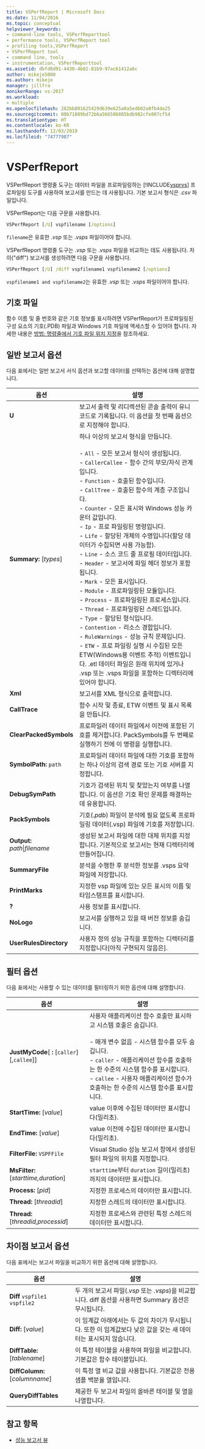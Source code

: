 ```yaml
---
title: VSPerfReport | Microsoft Docs
ms.date: 11/04/2016
ms.topic: conceptual
helpviewer_keywords:
- command-line tools, VSPerfReporttool
- performance tools, VSPerfReport tool
- profiling tools,VSPerfReport
- VSPerfReport tool
- command line, tools
- instrumentation, VSPerfReporttool
ms.assetid: dbfd8d91-4430-4b82-81b9-97ac61412a6c
author: mikejo5000
ms.author: mikejo
manager: jillfra
monikerRange: vs-2017
ms.workload:
- multiple
ms.openlocfilehash: 282bb801625429d639e625a0a5edb02a8fb4da25
ms.sourcegitcommit: 00b71889bd72b6a566586885bdb982cfe807cf54
ms.translationtype: HT
ms.contentlocale: ko-KR
ms.lasthandoff: 12/03/2019
ms.locfileid: "74777987"
---
```

# <a name="vsperfreport"></a>VSPerfReport
VSPerfReport 명령줄 도구는 데이터 파일을 프로파일링하는 [!INCLUDE[vsprvs](../code-quality/includes/vsprvs_md.md)] 프로파일링 도구를 사용하여 보고서를 만드는 데 사용됩니다. 기본 보고서 형식은 .*csv* 파일입니다.

 VSPerfReport는 다음 구문을 사용합니다.

```cmd
VSPerfReport [/U] vspfilename [/options]
```

 `filename`은 유효한 .*vsp* 또는 .*vsps* 파일이어야 합니다.

 VSPerfReport 명령줄 도구는 .*vsp* 또는 .*vsps* 파일을 비교하는 데도 사용됩니다. 차이("diff") 보고서를 생성하려면 다음 구문을 사용합니다.

```cmd
VSPerfReport [/U] /diff vspfilename1 vspfilename2 [/options]
```

 `vspfilename1 and vspfilename2`는 유효한 .*vsp* 또는 .*vsps* 파일이어야 합니다.

## <a name="symbol-files"></a>기호 파일
 함수 이름 및 줄 번호와 같은 기호 정보를 표시하려면 VSPerfReport가 프로파일링된 구성 요소의 기호(.PDB) 파일과 Windows 기호 파일에 액세스할 수 있어야 합니다. 자세한 내용은 [방법: 명령줄에서 기호 파일 위치 지정](../profiling/how-to-specify-symbol-file-locations-from-the-command-line.md)을 참조하세요.

## <a name="general-report-options"></a>일반 보고서 옵션
 다음 표에서는 일반 보고서 서식 옵션과 보고할 데이터를 선택하는 옵션에 대해 설명합니다.

|옵션|설명|
|-------------|-----------------|
|**U**|보고서 출력 및 리디렉션된 콘솔 출력이 유니코드로 기록됩니다. 이 옵션을 첫 번째 옵션으로 지정해야 합니다.|
|**Summary:** [*types*]|하나 이상의 보고서 형식을 만듭니다.<br /><br /> -   `All` - 모든 보고서 형식이 생성됩니다.<br />-   `CallerCallee` - 함수 간의 부모/자식 관계입니다.<br />-   `Function` - 호출된 함수입니다.<br />-   `CallTree` - 호출된 함수의 계층 구조입니다.<br />-   `Counter` - 모든 표시와 Windows 성능 카운터 값입니다.<br />-   `Ip` - 프로 파일링된 명령입니다.<br />-   `Life` - 할당된 개체의 수명입니다(할당 데이터가 수집되면 사용 가능함).<br />-   `Line` - 소스 코드 줄 프로필 데이터입니다.<br />-   `Header` - 보고서에 파일 헤더 정보가 포함됩니다.<br />-   `Mark` - 모든 표시입니다.<br />-   `Module` - 프로파일링된 모듈입니다.<br />-   `Process` - 프로파일링된 프로세스입니다.<br />-   `Thread` - 프로파일링된 스레드입니다.<br />-   `Type` - 할당된 형식입니다.<br />-   `Contention` - 리소스 경합입니다.<br />-   `RuleWarnings` - 성능 규칙 문제입니다.<br />-   `ETW` - 프로 파일링 실행 시 수집된 모든 ETW(Windows용 이벤트 추적) 이벤트입니다. .etl 데이터 파일은 원래 위치에 있거나 .vsp 또는 .vsps 파일을 포함하는 디렉터리에 있어야 합니다.|
|**Xml**|보고서를 XML 형식으로 출력합니다.|
|**CallTrace**|함수 시작 및 종료, ETW 이벤트 및 표시 목록을 만듭니다.|
|**ClearPackedSymbols**|프로파일러 데이터 파일에서 이전에 포함된 기호를 제거합니다. PackSymbols를 두 번째로 실행하기 전에 이 명령을 실행합니다.|
|**SymbolPath:** `path`|프로파일러 데이터 파일에 대한 기호를 포함하는 하나 이상의 검색 경로 또는 기호 서버를 지정합니다.|
|**DebugSymPath**|기호가 검색된 위치 및 찾았는지 여부를 나열합니다. 이 옵션은 기호 확인 문제를 해결하는 데 유용합니다.|
|**PackSymbols**|기호(.*pdb*) 파일이 분석에 필요 없도록 프로파일링 데이터(.vsp) 파일에 기호를 저장합니다.|
|**Output:** *path*&#124;*filename*|생성된 보고서 파일에 대한 대체 위치를 지정합니다. 기본적으로 보고서는 현재 디렉터리에 만들어집니다.|
|**SummaryFile**|분석을 수행한 후 분석한 정보를 .vsps 요약 파일에 저장합니다.|
|**PrintMarks**|지정한 vsp 파일에 있는 모든 표시의 이름 및 타임스탬프를 표시합니다.|
|**?**|사용 정보를 표시합니다.|
|**NoLogo**|보고서를 실행하고 있을 때 버전 정보를 숨깁니다.|
|**UserRulesDirectory**|사용자 정의 성능 규칙을 포함하는 디렉터리를 지정합니다[아직 구현되지 않음은].|

## <a name="filter-options"></a>필터 옵션
 다음 표에서는 사용할 수 있는 데이터를 필터링하기 위한 옵션에 대해 설명합니다.

|옵션|설명|
|-------------|-----------------|
|**JustMyCode**[ **:** [`caller`][,`callee`]]|사용자 애플리케이션 함수 호출만 표시하고 시스템 호출은 숨깁니다.<br /><br /> - 매개 변수 없음 - 시스템 함수를 모두 숨깁니다.<br />-   `caller` - 애플리케이션 함수를 호출하는 한 수준의 시스템 함수를 표시합니다.<br />-   `callee` - 사용자 애플리케이션 함수가 호출하는 한 수준의 시스템 함수를 표시합니다.|
|**StartTime:** [*value*]|value 이후에 수집된 데이터만 표시합니다(밀리초).|
|**EndTime:** [*value*]|value 이전에 수집된 데이터만 표시합니다(밀리초).|
|**FilterFile:** `VSPFFile`|Visual Studio 성능 보고서 창에서 생성된 필터 파일의 위치를 지정합니다.|
|**MsFilter:** [*starttime,duration*]|`starttime`부터 `duration` 길이(밀리초)까지의 데이터만 표시합니다.|
|**Process:** [*pid*]|지정한 프로세스의 데이터만 표시합니다.|
|**Thread:** [*threadid*]|지정한 스레드의 데이터만 표시합니다.|
|**Thread:** [*threadid,processid*]|지정한 프로세스와 관련된 특정 스레드의 데이터만 표시합니다.|

## <a name="difference-report-options"></a>차이점 보고서 옵션
 다음 표에서는 보고서 파일을 비교하기 위한 옵션에 대해 설명합니다.

|옵션|설명|
|-------------|-----------------|
|**Diff**  `vspfile1 vspfile2`|두 개의 보고서 파일(.*vsp* 또는 .*vsps*)을 비교합니다. diff 옵션을 사용하면 Summary 옵션은 무시됩니다.|
|**Diff:** [*value*]|이 임계값 아래에서는 두 값의 차이가 무시됩니다. 또한 이 임계값보다 낮은 값을 갖는 새 데이터는 표시되지 않습니다.|
|**DiffTable:** [*tablename*]|이 특정 테이블을 사용하여 파일을 비교합니다. 기본값은 함수 테이블입니다.|
|**DiffColumn:** [*columnname*]|이 특정 열 비교 값을 사용합니다. 기본값은 전용 샘플 백분율 열입니다.|
|**QueryDiffTables**|제공한 두 보고서 파일의 올바른 테이블 및 열을 나열합니다.|

## <a name="see-also"></a>참고 항목
- [성능 보고서 뷰](../profiling/performance-report-views.md)
